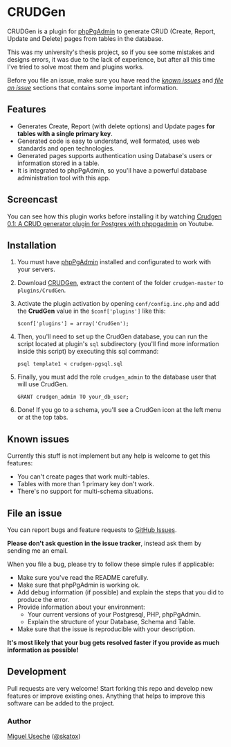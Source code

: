 CRUDGen
=====

CRUDGen is a plugin for [phpPgAdmin](http://phppgadmin.sourceforge.net/) to generate CRUD (Create, Report, Update and Delete) pages from tables in the database. 

This was my university's thesis project, so if you see some mistakes and designs errors, it was due to the lack of experience, but after all this time I've tried to solve most them and plugins works.

Before you file an issue, make sure you have read the _[known issues](#known-issues)_ and _[file an issue](#file-an-issue)_ sections that contains some important information.

Features
--------

* Generates Create, Report (with delete options) and Update pages **for tables with a single primary key**.
* Generated code is easy to understand, well formated, uses web standards and open technologies.
* Generated pages supports authentication using Database's users or information stored in a table.
* It is integrated to phpPgAdmin, so you'll have a powerful database administration tool with this app.


Screencast
----------

You can see how this plugin works before installing it by watching [Crudgen 0.1: A CRUD generator plugin for Postgres with phppgadmin](https://www.youtube.com/watch?v=ZjMyptlcYg4) on Youtube.


Installation
------------

1.  You must have [phpPgAdmin](http://phppgadmin.sourceforge.net/) installed
    and configurated to work with your servers.

2.  Download [CRUDGen](https://github.com/Skatox/crudgen/archive/master.zip),
    extract the content of the folder `crudgen-master` to `plugins/CrudGen`.

3.  Activate the plugin activation by opening `conf/config.inc.php` and add 
	the **CrudGen** value in the `$conf['plugins']` like this:

   		$conf['plugins'] = array('CrudGen');

4.	Then, you'll need to set up the CrudGen database, you can run the script
	located at plugin's `sql` subdirectory (you'll find more information inside
	this script) by executing this sql command:

		psql template1 < crudgen-pgsql.sql

5.	Finally, you must add the role `crudgen_admin` to the database user that 
	will use CrudGen.

		GRANT crudgen_admin TO your_db_user;

6. 	Done! If you go to a schema, you'll see a CrudGen icon at the left menu
	or at the top tabs.

Known issues
------------

Currently this stuff is not implement but any help is welcome to get this features:
* You can't create pages that work multi-tables.
* Tables with more than 1 primary key don't work.
* There's no support for multi-schema situations.

File an issue
-------------

You can report bugs and feature requests to [GitHub Issues](https://github.com/Skatox/crugen/issues).

**Please don't ask question in the issue tracker**, instead ask them by sending me an email.

When you file a bug, please try to follow these simple rules if applicable:

* Make sure you've read the README carefully.
* Make sure that phpPgAdmin is working ok.
* Add debug information (if possible) and explain the steps that you did to produce the error.
* Provide information about your environment:
  * Your current versions of your Postgresql, PHP, phpPgAdmin.
  * Explain the structure of your Database, Schema and Table.
* Make sure that the issue is reproducible with your description.

**It's most likely that your bug gets resolved faster if you provide as much information as possible!**

Development
-----------

Pull requests are very welcome! Start forking this repo and develop new features or improve existing ones. Anything that helps to improve this software can be added to the project.

### Author

[Miguel Useche](https://github.com/Skatox) ([@skatox](http://twitter.com/skatox))